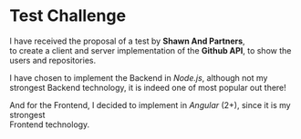 # Test Challenge

I have received the proposal of a test by **Shawn And Partners**,  <br>
to create a client and server implementation of the **Github API**, to show the users and repositories. <br>

I have chosen to implement the Backend in *Node.js*, although not my strongest Backend technology, it is indeed one of most popular out there!

And for the Frontend, I decided to implement in *Angular* (2+), since it is my strongest <br>
Frontend technology.
